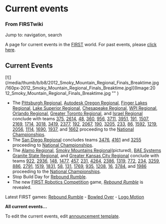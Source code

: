 

# Current events

### From FIRSTwiki

Jump to: navigation, search

A page for current events in the [FIRST](FIRST "FIRST" ) world. For
past events, please [click here](Past_events "Past events" ).

## Current Events

[![](/media/thumb/b/b8/2012_Smoky_Mountain_Regional_Finals_Breaktime.jpg
/160px-2012_Smoky_Mountain_Regional_Finals_Breaktime.jpg)](Image:20
12_Smoky_Mountain_Regional_Finals_Breaktime.jpg "" )

  * The [Pittsburgh Regional](Pittsburgh_Regional "Pittsburgh Regional" ), [Autodesk Oregon Regional](/index.php?title=Autodesk_Oregon_Regional&action=edit "Autodesk Oregon Regional" ), [Finger Lakes Regional](Finger_Lakes_Regional "Finger Lakes Regional" ), [Lake Superior Regional](Lake_Superior_Regional "Lake Superior Regional" ), [Chesapeake Regional](Chesapeake_Regional "Chesapeake Regional" ), [WPI Regional](/index.php?title=WPI_Regional&action=edit "WPI Regional" ), [Orlando Regional](/index.php?title=Orlando_Regional&action=edit "Orlando Regional" ), [Greater Toronto Regional](/index.php?title=Greater_Toronto_East_Regional&action=edit "Greater Toronto East Regional" ), and [Israel Regional](Israel_Regional "Israel Regional" ) conclude with teams [375](375 "375" ), [2614](2614 "2614" ), [48](48 "48" ), [360](360 "360" ), [956](956 "956" ), [3711](/index.php?title=3711&action=edit "3711" ), [3951](/index.php?title=3951&action=edit "3951" ), [191](191 "191" ), [1507](1507 "1507" ), [2169](2169 "2169" ), [1714](1714 "1714" ), [3018](/index.php?title=3018&action=edit "3018" ), [3419](/index.php?title=3419&action=edit "3419" ), [2377](/index.php?title=2377&action=edit "2377" ), [192](192 "192" ), [2067](2067 "2067" ), [190](190 "190" ), [3205](/index.php?title=3205&action=edit "3205" ), [233](233 "233" ), [86](86 "86" ), [1592](1592 "1592" ), [1219](1219 "1219" ), [2056](2056 "2056" ), [1114](1114 "1114" ), [1690](1690 "1690" ), [1937](/index.php?title=1937&action=edit "1937" ), and [1662](/index.php?title=1662&action=edit "1662" ) proceeding to the [National Championships](The_Championship_Event "The Championship Event" ). 
  * The [San Diego Regional](San_Diego_Regional "San Diego Regional" ) concludes teams [3476](3476 "3476" ), [4161](4161 "4161" ) and [3255](3255 "3255" ) proceeding to [National Championships](The_Championship_Event "The Championship Event" ). 
  * The [Alamo Regional](Alamo_Regional "Alamo Regional" ), [Smoky Mountains Regional](Smoky_Mountains_Regional "Smoky Mountains Regional" )(pictured), [BAE Systems Granite State Regional](BAE_Systems_Granite_State_Regional "BAE Systems Granite State Regional" ), and [Greater Kansas City Regional](Greater_Kansas_City_Regional "Greater Kansas City Regional" ) conclude with teams [922](922 "922" ), [2936](2936 "2936" ), [148](148 "148" ), [1477](1477 "1477" ), [457](457 "457" ), [231](231 "231" ), [4264](4264 "4264" ), [2386](2386 "2386" ), [1319](1319 "1319" ), [772](772 "772" ), [234](234 "234" ), [3259](3259 "3259" ), [886](886 "886" ), [2791](2791 "2791" ), [1519](1519 "1519" ), [1831](1831 "1831" ), [58](58 "58" ), [131](131 "131" ), [1769](1769 "1769" ), [935](935 "935" ), [1208](1208 "1208" ), [16](16 "16" ), [3784](3784 "3784" ), and [1986](1986 "1986" ) proceeding to the [National Championships](The_Championship_Event "The Championship Event" ). 
  * Stop Build Day for [Rebound Rumble](Rebound_Rumble "Rebound Rumble" ). 
  * The new [FIRST Robotics Competition](FIRST_Robotics_Competition "FIRST Robotics Competition" ) game, _[Rebound Rumble](Rebound_Rumble "Rebound Rumble" )_ is revealed. 

  
Latest FIRST games: [Rebound Rumble](Rebound_Rumble "Rebound
Rumble" ) - [Bowled Over](Bowled_Over "Bowled Over" ) - [Logo
Motion](Logo_Motion "Logo Motion" )

**All **current events**...**

  
To edit the current events, edit [announcement
template](Template:Announcements "Template:Announcements" ).


